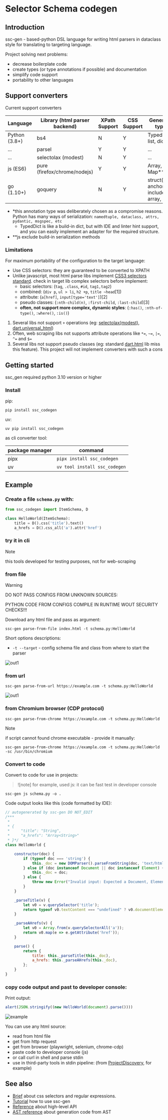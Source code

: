 # Selector Schema codegen

## Introduction

ssc-gen - based-python DSL language for writing html parsers in dataclass style for translating to targeting language.

Project solving next problems:

- decrease boilerplate code
- create types (or type annotations if possible) and documentation 
- simplify code support
- portability to other languages

## Support converters

Current support converters

| Language      | Library (html parser backend) | XPath Support | CSS Support | Generated types                          | Code formatter |
|---------------|-------------------------------|---------------|-------------|------------------------------------------|----------------|
| Python (3.8+) | bs4                           | N             | Y           | TypedDict*, list, dict                   | ruff           |
| ...           | parsel                        | Y             | Y           | ...                                      | -              |
| ...           | selectolax (modest)           | N             | Y           | ...                                      | -              |
| js (ES6)      | pure (firefox/chrome/nodejs)  | Y             | Y           | Array, Map**                             | -              |
| go (1.10+)    | goquery                       | N             | Y           | struct(json anchors include), array, map | gofmt          |

- *this annotation type was deliberately chosen as a compromise reasons. 
Python has many ways of serialization: `namedtuple, dataclass, attrs, pydantic, msgspec, etc`
  - TypedDict is like a build-in dict, but with IDE and linter hint support, and you can easily implement an adapter for the required structure.
- **js exclude build-in serialization methods

### Limitations

For maximum portability of the configuration to the target language:

- Use CSS selectors: they are guaranteed to be converted to XPATH
- Unlike javascript, most html parse libs implement [CSS3 selectors standard](https://www.w3.org/TR/selectors-3/).
check in target lib complex selectors before implement:
  - basic selectors: (`tag`, `.class`, `#id`, `tag1,tag2`)
  - combined: (`div p`, `ul > li`, `h2 +p`, `title ~head`\[1])
  - attribute: (`a[href]`, `input[type='text']`)\[2]
  - pseudo classes: (`:nth-child(n)`, `:first-child`, `:last-child`)\[3]
  - **often, not support more complex, dynamic styles**: (`:has()`, `:nth-of-type()`, `:where()`, `:is()`)

1. Several libs not support `+` operations (eg: [selectolax(modest)](https://github.com/rushter/selectolax), [dart.universal_html](https://pub.dev/packages/universal_html))
2. Often, web scraping libs not supports attribute operations like `*=`, `~=`, `|=`, `^=` and `$=`
3. Several libs not support pseudo classes (eg: standard [dart.html](https://dart.dev/libraries/dart-html) lib miss this feature). 
This project will not implement converters with such a cons

## Getting started

ssc_gen required python 3.10 version or higher

### Install

pip:

```shell
pip install ssc_codegen
```

uv:

```shell
uv pip install ssc_codegen
```

as cli converter tool:

| package manager | command                       |
|-----------------|-------------------------------|
| pipx            | `pipx install ssc_codegen`    |
| uv              | `uv tool install ssc_codegen` |

## Example

### Create a file `schema.py` with:

```python
from ssc_codegen import ItemSchema, D

class HelloWorld(ItemSchema):
    title = D().css('title').text()
    a_hrefs = D().css_all('a').attr('href')
```

### try it in cli

>[!note]
> this tools developed for testing purposes, not for web-scraping

### from file

>[!warning]
> DO NOT PASS CONFIGS FROM UNKNOWN SOURCES: 
> 
> PYTHON CODE FROM CONFIGS COMPILE IN RUNTIME WOUT SECURITY CHECKS!!!

Download any html file and pass as argument:

```shell
ssc-gen parse-from-file index.html -t schema.py:HelloWorld  
```

Short options descriptions:

- `-t --target` - config schema file and class from where to start the parser

![out1](docs/assets/parse_from_file.gif)

### from url

```shell
ssc-gen parse-from-url https://example.com -t schema.py:HelloWorld  
```

![out1](docs/assets/parse_from_url.gif)
### from Chromium browser (CDP protocol)


```shell
ssc-gen parse-from-chrome https://example.com -t schema.py:HelloWorld
```

>[!note]
> if script cannot found chrome executable - provide it manually:

```shell
ssc-gen parse-from-chrome https://example.com -t schema.py:HelloWorld -sc /usr/bin/chromium
```


### Convert to code

Convert to code for use in projects:

>![note]
> for example, used js: it can be fast test in developer console


```shell
ssc-gen js schema.py -o .
```

Code output looks like this (code formatted by IDE):

```javascript
// autogenerated by ssc-gen DO NOT_EDIT
/***
 *
 * {
 *     "title": "String",
 *     "a_hrefs": "Array<String>"
 * }*/
class HelloWorld {

    constructor(doc) {
        if (typeof doc === 'string') {
            this._doc = new DOMParser().parseFromString(doc, 'text/html');
        } else if (doc instanceof Document || doc instanceof Element) {
            this._doc = doc;
        } else {
            throw new Error("Invalid input: Expected a Document, Element, or string");
        }
    }

    _parseTitle(v) {
        let v0 = v.querySelector('title');
        return typeof v0.textContent === "undefined" ? v0.documentElement.textContent : v0.textContent;
    }

    _parseAHrefs(v) {
        let v0 = Array.from(v.querySelectorAll('a'));
        return v0.map(e => e.getAttribute('href'));
    }

    parse() {
        return {
            title: this._parseTitle(this._doc),
            a_hrefs: this._parseAHrefs(this._doc),
        };
    }
}
```

### copy code output and past to developer console:

Print output:

```javascript
alert(JSON.stringify((new HelloWorld(document).parse())))
```

![example](docs/assets/example.png)


You can use any html source:

- read from html file
- get from http request
- get from browser (playwright, selenium, chrome-cdp)
- paste code to developer console (js)
- or call curl in shell and parse stdin
- use in third-party tools in stdin pipeline: 
(from [ProjectDiscovery](https://github.com/projectdiscovery), for example)


## See also
- [Brief](docs/brief.md) about css selectors and regular expressions.
- [Tutorial](docs/tutorial.md) how to use ssc-gen
- [Reference](docs/reference.md) about high-level API
- [AST reference](docs/ast_reference.md) about generation code from AST